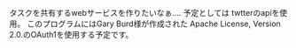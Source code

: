 タスクを共有するwebサービスを作りたいなぁ....
予定としては twtterのapiを使用。
このプログラムにはGary Burd様が作成された Apache License, Version 2.0.のOAuth1を使用する予定です。
